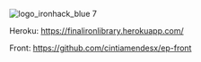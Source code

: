 ![logo_ironhack_blue 7](https://user-images.githubusercontent.com/23629340/40541063-a07a0a8a-601a-11e8-91b5-2f13e4e6b441.png)

Heroku:
https://finalironlibrary.herokuapp.com/

Front:
https://github.com/cintiamendesx/ep-front
